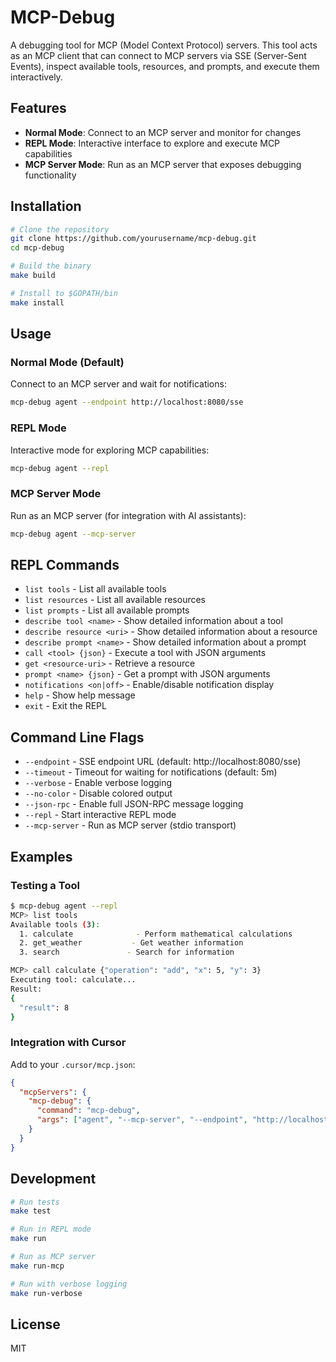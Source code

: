 # MCP-Debug

A debugging tool for MCP (Model Context Protocol) servers. This tool acts as an MCP client that can connect to MCP servers via SSE (Server-Sent Events), inspect available tools, resources, and prompts, and execute them interactively.

## Features

- **Normal Mode**: Connect to an MCP server and monitor for changes
- **REPL Mode**: Interactive interface to explore and execute MCP capabilities
- **MCP Server Mode**: Run as an MCP server that exposes debugging functionality

## Installation

```bash
# Clone the repository
git clone https://github.com/yourusername/mcp-debug.git
cd mcp-debug

# Build the binary
make build

# Install to $GOPATH/bin
make install
```

## Usage

### Normal Mode (Default)
Connect to an MCP server and wait for notifications:
```bash
mcp-debug agent --endpoint http://localhost:8080/sse
```

### REPL Mode
Interactive mode for exploring MCP capabilities:
```bash
mcp-debug agent --repl
```

### MCP Server Mode
Run as an MCP server (for integration with AI assistants):
```bash
mcp-debug agent --mcp-server
```

## REPL Commands

- `list tools` - List all available tools
- `list resources` - List all available resources
- `list prompts` - List all available prompts
- `describe tool <name>` - Show detailed information about a tool
- `describe resource <uri>` - Show detailed information about a resource
- `describe prompt <name>` - Show detailed information about a prompt
- `call <tool> {json}` - Execute a tool with JSON arguments
- `get <resource-uri>` - Retrieve a resource
- `prompt <name> {json}` - Get a prompt with JSON arguments
- `notifications <on|off>` - Enable/disable notification display
- `help` - Show help message
- `exit` - Exit the REPL

## Command Line Flags

- `--endpoint` - SSE endpoint URL (default: http://localhost:8080/sse)
- `--timeout` - Timeout for waiting for notifications (default: 5m)
- `--verbose` - Enable verbose logging
- `--no-color` - Disable colored output
- `--json-rpc` - Enable full JSON-RPC message logging
- `--repl` - Start interactive REPL mode
- `--mcp-server` - Run as MCP server (stdio transport)

## Examples

### Testing a Tool
```bash
$ mcp-debug agent --repl
MCP> list tools
Available tools (3):
  1. calculate              - Perform mathematical calculations
  2. get_weather           - Get weather information
  3. search               - Search for information

MCP> call calculate {"operation": "add", "x": 5, "y": 3}
Executing tool: calculate...
Result:
{
  "result": 8
}
```

### Integration with Cursor

Add to your `.cursor/mcp.json`:
```json
{
  "mcpServers": {
    "mcp-debug": {
      "command": "mcp-debug",
      "args": ["agent", "--mcp-server", "--endpoint", "http://localhost:8080/sse"]
    }
  }
}
```

## Development

```bash
# Run tests
make test

# Run in REPL mode
make run

# Run as MCP server
make run-mcp

# Run with verbose logging
make run-verbose
```

## License

MIT 